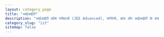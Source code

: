 ```yaml
---
layout: category_page
title: "आईआईटी"
description: "आईआईटी प्रवेश परीक्षाओं (JEE Advanced), कॉलेजों, ब्रांच और आईआईटी के बाद करियर के अवसरों पर विस्तृत जानकारी और गाइड।"
category_slug: "iit"
sitemap: false
---
```


